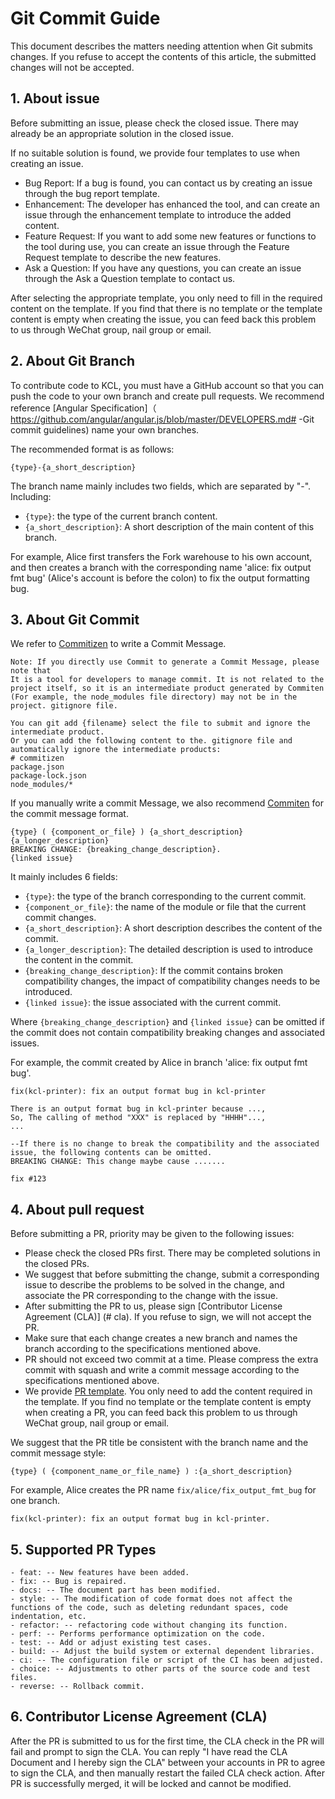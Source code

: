 # Git Commit Guide

This document describes the matters needing attention when Git submits changes. If you refuse to accept the contents of this article, the submitted changes will not be accepted.

## 1. About issue

Before submitting an issue, please check the closed issue. There may already be an appropriate solution in the closed issue.

If no suitable solution is found, we provide four templates to use when creating an issue.

- Bug Report: If a bug is found, you can contact us by creating an issue through the bug report template.
- Enhancement: The developer has enhanced the tool, and can create an issue through the enhancement template to introduce the added content.
- Feature Request: If you want to add some new features or functions to the tool during use, you can create an issue through the Feature Request template to describe the new features.
- Ask a Question: If you have any questions, you can create an issue through the Ask a Question template to contact us.

After selecting the appropriate template, you only need to fill in the required content on the template. If you find that there is no template or the template content is empty when creating the issue, you can feed back this problem to us through WeChat group, nail group or email.

## 2. About Git Branch

To contribute code to KCL, you must have a GitHub account so that you can push the code to your own branch and create pull requests. We recommend reference [Angular Specification]（ https://github.com/angular/angular.js/blob/master/DEVELOPERS.md# -Git commit guidelines) name your own branches.

The recommended format is as follows:

```
{type}-{a_short_description}
```

The branch name mainly includes two fields, which are separated by "-". Including:

- `{type}`: the type of the current branch content.
- `{a_short_description}`: A short description of the main content of this branch.

For example, Alice first transfers the Fork warehouse to his own account, and then creates a branch with the corresponding name 'alice: fix output fmt bug' (Alice's account is before the colon) to fix the output formatting bug.

## 3. About Git Commit

We refer to [Commitizen](https://github.com/commitizen/cz-cli) to write a Commit Message.

```
Note: If you directly use Commit to generate a Commit Message, please note that
It is a tool for developers to manage commit. It is not related to the project itself, so it is an intermediate product generated by Commiten
(For example, the node_modules file directory) may not be in the project. gitignore file.

You can git add {filename} select the file to submit and ignore the intermediate product.
Or you can add the following content to the. gitignore file and automatically ignore the intermediate products:
# commitizen
package.json
package-lock.json
node_modules/*
```

If you manually write a commit Message, we also recommend [Commiten](https://github.com/commitizen/cz-cli) for the commit message format.

```
{type} ( {component_or_file} ) {a_short_description}
{a_longer_description}
BREAKING CHANGE: {breaking_change_description}.
{linked issue}
```

It mainly includes 6 fields:

- `{type}`: the type of the branch corresponding to the current commit.
- `{component_or_file}`: the name of the module or file that the current commit changes.
- `{a_short_description}`: A short description describes the content of the commit.
- `{a_longer_description}`: The detailed description is used to introduce the content in the commit.
- `{breaking_change_description}`: If the commit contains broken compatibility changes, the impact of compatibility changes needs to be introduced.
- `{linked issue}`: the issue associated with the current commit.

Where `{breaking_change_description}` and `{linked issue}` can be omitted if the commit does not contain compatibility breaking changes and associated issues.

For example, the commit created by Alice in branch 'alice: fix output fmt bug'.

```
fix(kcl-printer): fix an output format bug in kcl-printer

There is an output format bug in kcl-printer because ...,
So, The calling of method "XXX" is replaced by "HHHH"...,
...

--If there is no change to break the compatibility and the associated issue, the following contents can be omitted.
BREAKING CHANGE: This change maybe cause .......

fix #123
```

## 4. About pull request

Before submitting a PR, priority may be given to the following issues:

- Please check the closed PRs first. There may be completed solutions in the closed PRs.
- We suggest that before submitting the change, submit a corresponding issue to describe the problems to be solved in the change, and associate the PR corresponding to the change with the issue.
- After submitting the PR to us, please sign [Contributor License Agreement (CLA)] (# cla). If you refuse to sign, we will not accept the PR.
- Make sure that each change creates a new branch and names the branch according to the specifications mentioned above.
- PR should not exceed two commit at a time. Please compress the extra commit with squash and write a commit message according to the specifications mentioned above.
- We provide [PR template](https://github.com/kcl-lang/.github/blob/main/.github/PULL_REQUEST_TEMPLATE.md). You only need to add the content required in the template. If you find no template or the template content is empty when creating a PR, you can feed back this problem to us through WeChat group, nail group or email.

We suggest that the PR title be consistent with the branch name and the commit message style:

```
{type} ( {component_name_or_file_name} ) :{a_short_description}
```

For example, Alice creates the PR name `fix/alice/fix_output_fmt_bug` for one branch.

```
fix(kcl-printer): fix an output format bug in kcl-printer.
```

## 5. Supported PR Types

```
- feat: -- New features have been added.
- fix: -- Bug is repaired.
- docs: -- The document part has been modified.
- style: -- The modification of code format does not affect the functions of the code, such as deleting redundant spaces, code indentation, etc.
- refactor: -- refactoring code without changing its function.
- perf: -- Performs performance optimization on the code.
- test: -- Add or adjust existing test cases.
- build: -- Adjust the build system or external dependent libraries.
- ci: -- The configuration file or script of the CI has been adjusted.
- choice: -- Adjustments to other parts of the source code and test files.
- reverse: -- Rollback commit.
```

## <a name="cla"></a> 6. Contributor License Agreement (CLA)

After the PR is submitted to us for the first time, the CLA check in the PR will fail and prompt to sign the CLA. You can reply "I have read the CLA Document and I hereby sign the CLA" between your accounts in PR to agree to sign the CLA, and then manually restart the failed CLA check action. After PR is successfully merged, it will be locked and cannot be modified.
